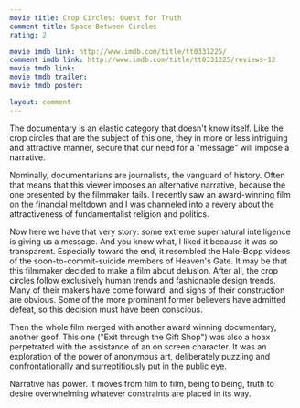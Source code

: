```yaml
---
movie title: Crop Circles: Quest for Truth
comment title: Space Between Circles
rating: 2

movie imdb link: http://www.imdb.com/title/tt0331225/
comment imdb link: http://www.imdb.com/title/tt0331225/reviews-12
movie tmdb link: 
movie tmdb trailer: 
movie tmdb poster: 

layout: comment
---
```


The documentary is an elastic category that doesn't know itself. Like the crop circles that are the subject of this one, they in more or less intriguing and attractive manner, secure that our need for a "message" will impose a narrative.

Nominally, documentarians are journalists, the vanguard of history. Often that means that this viewer imposes an alternative narrative, because the one presented by the filmmaker fails. I recently saw an award-winning film on the financial meltdown and I was channeled into a revery about the attractiveness of fundamentalist religion and politics.

Now here we have that very story: some extreme supernatural intelligence is giving us a message. And you know what, I liked it because it was so transparent. Especially toward the end, it resembled the Hale-Bopp videos of the soon-to-commit-suicide members of Heaven's Gate. It may be that this filmmaker decided to make a film about delusion. After all, the crop circles follow exclusively human trends and fashionable design trends. Many of their makers have come forward, and signs of their construction are obvious. Some of the more prominent former believers have admitted defeat, so this decision must have been conscious. 

Then the whole film merged with another award winning documentary, another goof. This one ("Exit through the Gift Shop") was also a hoax perpetrated with the assistance of an on screen character. It was an exploration of the power of anonymous art, deliberately puzzling and confrontationally and surreptitiously put in the public eye.

Narrative has power. It moves from film to film, being to being, truth to desire overwhelming whatever constraints are placed in its way.